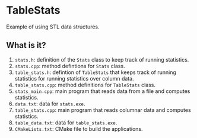 # TableStats

Example of using STL data structures.

## What is it?

1. `stats.h`: definition of the `Stats` class to keep track of running
   statistics.
1. `stats.cpp`: method defintions for `Stats` class.
1. `table_stats.h`: defintion of `TableStats` that keeps track of running
   statistics for running statistics over column data.
1. `table_stats.cpp`: method definitions for `TableStats` class.
1. `stats_main.cpp`: main program that reads data from a file and computes
   statistics.
1. `data.txt`: data for `stats.exe`.
1. `table_stats.cpp`: main program that reads columnar data and computes
   statistics.
1. `table_data.txt`: data for `table_stats.exe`.
1. `CMakeLists.txt`: CMake file to build the applications.
